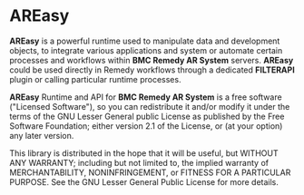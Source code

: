 # AREasy

**AREasy** is a powerful runtime used to manipulate data and development objects, to integrate
various applications and system or automate certain processes and workflows within
**BMC Remedy AR System** servers. **AREasy** could be used directly in Remedy workflows 
through a dedicated **FILTERAPI** plugin or calling particular runtime processes.

**AREasy** Runtime and API for **BMC Remedy AR System** is a free software ("Licensed Software"), 
so you can redistribute it and/or modify it under the terms of the GNU Lesser General public
License as published by the Free Software Foundation; either version 2.1 of the License,
or (at your option) any later version.

This library is distributed in the hope that it will be useful, but WITHOUT ANY WARRANTY;
including but not limited to, the implied warranty of MERCHANTABILITY, NONINFRINGEMENT,
or FITNESS FOR A PARTICULAR PURPOSE. See the GNU Lesser General Public License for more details.

